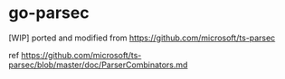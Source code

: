 # go-parsec

[WIP] ported and modified from https://github.com/microsoft/ts-parsec

ref https://github.com/microsoft/ts-parsec/blob/master/doc/ParserCombinators.md